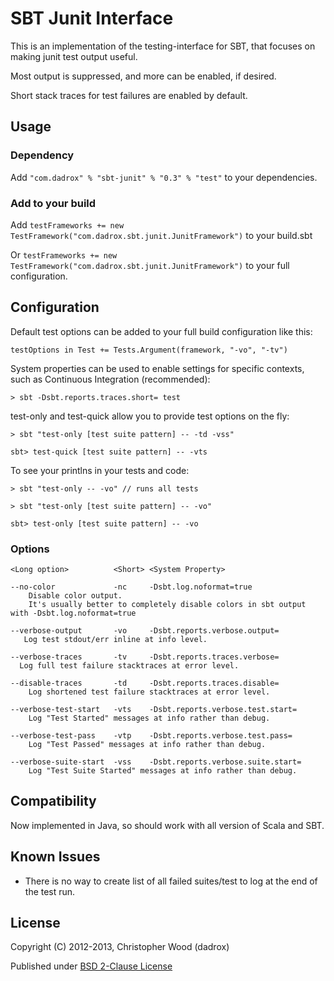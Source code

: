 # SBT Junit Interface

This is an implementation of the testing-interface for SBT, that focuses on making junit test output useful.

Most output is suppressed, and more can be enabled, if desired.

Short stack traces for test failures are enabled by default.

## Usage

### Dependency

Add `"com.dadrox" % "sbt-junit" % "0.3" % "test"` to your dependencies.

### Add to your build 

Add `testFrameworks += new TestFramework("com.dadrox.sbt.junit.JunitFramework")` to your build.sbt

Or `testFrameworks += new TestFramework("com.dadrox.sbt.junit.JunitFramework")` to your full configuration.

## Configuration 

Default test options can be added to your full build configuration like this:

    testOptions in Test += Tests.Argument(framework, "-vo", "-tv")

System properties can be used to enable settings for specific contexts, such as Continuous Integration (recommended):

    > sbt -Dsbt.reports.traces.short= test

test-only and test-quick allow you to provide test options on the fly:

    > sbt "test-only [test suite pattern] -- -td -vss"

    sbt> test-quick [test suite pattern] -- -vts

To see your printlns in your tests and code:

    > sbt "test-only -- -vo" // runs all tests
    
    > sbt "test-only [test suite pattern] -- -vo"

    sbt> test-only [test suite pattern] -- -vo

### Options
    
    <Long option>          <Short> <System Property>
    
    --no-color             -nc     -Dsbt.log.noformat=true
        Disable color output.
        It's usually better to completely disable colors in sbt output with -Dsbt.log.noformat=true
        
    --verbose-output       -vo     -Dsbt.reports.verbose.output=     
       Log test stdout/err inline at info level.
       
    --verbose-traces       -tv     -Dsbt.reports.traces.verbose=
      Log full test failure stacktraces at error level.
      
    --disable-traces       -td     -Dsbt.reports.traces.disable=
        Log shortened test failure stacktraces at error level.
        
    --verbose-test-start   -vts    -Dsbt.reports.verbose.test.start=
        Log "Test Started" messages at info rather than debug.
        
    --verbose-test-pass    -vtp    -Dsbt.reports.verbose.test.pass=
        Log "Test Passed" messages at info rather than debug.
        
    --verbose-suite-start  -vss    -Dsbt.reports.verbose.suite.start=
        Log "Test Suite Started" messages at info rather than debug.

## Compatibility

Now implemented in Java, so should work with all version of Scala and SBT.

## Known Issues

 * There is no way to create list of all failed suites/test to log at the end of the test run. 

## License

Copyright (C) 2012-2013, Christopher Wood (dadrox)

Published under [BSD 2-Clause License](http://opensource.org/licenses/BSD-2-Clause)

